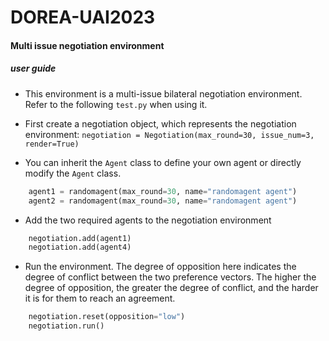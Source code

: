 # DOREA-UAI2023

#### Multi issue negotiation environment

##### user guide
- This environment is a multi-issue bilateral negotiation environment. Refer to the following `test.py` when using it.

- First create a negotiation object, which represents the negotiation environment:
`negotiation = Negotiation(max_round=30, issue_num=3, render=True)`
- You can inherit the `Agent` class to define your own agent or directly modify the `Agent` class.
```python
    agent1 = randomagent(max_round=30, name="randomagent agent")
    agent2 = randomagent(max_round=30, name="randomagent agent")

```
- Add the two required agents to the negotiation environment
```python
    negotiation.add(agent1)
    negotiation.add(agent4)
```
-  Run the environment. The degree of opposition here indicates the degree of conflict between the two preference vectors. The higher the degree of opposition, the greater the degree of conflict, and the harder it is for them to reach an agreement.
```python
    negotiation.reset(opposition="low")
    negotiation.run()
```
